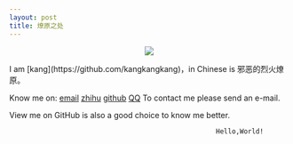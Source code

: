 ```yaml
---
layout: post
title: 燎原之处
---
```


<center>
    <p><img src="asset/20121021200237_CNzKu.thumb.600_0.jpeg" align="center"></p>
</center>
I am [kang](https://github.com/kangkangkang)，in Chinese is 邪恶的烈火燎原。

Know me on:
[email](1650028256@qq.com)
[zhihu](剑指东南)
[github](https://github.com/kangkangkang)
[QQ](1650028256)
To contact me please send an e-mail.

View me on GitHub is also a good choice to know me better.



                                                        Hello,World!
